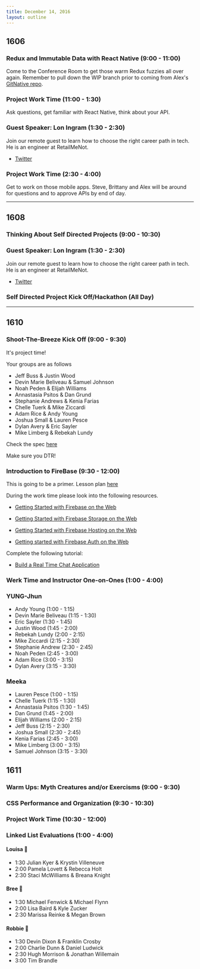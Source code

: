 ```yaml
---
title: December 14, 2016
layout: outline
---
```


## 1606

### Redux and Immutable Data with React Native (9:00 - 11:00)

Come to the Conference Room to get those warm Redux fuzzies all over again. Remember to pull down the WIP branch prior to coming from Alex's [GitNative repo](https://github.com/Alex-Tideman/GitNative/tree/WIP).

### Project Work Time (11:00 - 1:30)

Ask questions, get familiar with React Native, think about your API.

### Guest Speaker: Lon Ingram (1:30 - 2:30)

Join our remote guest to learn how to choose the right career path in tech. He is an engineer at RetailMeNot.

- [Twitter](http://twitter.com/lawnsea)

### Project Work Time (2:30 - 4:00)

Get to work on those mobile apps. Steve, Brittany and Alex will be around for questions and to approve APIs by end of day.

***

## 1608

### Thinking About Self Directed Projects (9:00 - 10:30)

### Guest Speaker: Lon Ingram (1:30 - 2:30)

Join our remote guest to learn how to choose the right career path in tech. He is an engineer at RetailMeNot.

- [Twitter](http://twitter.com/lawnsea)

### Self Directed Project Kick Off/Hackathon (All Day)


***

## 1610

### Shoot-The-Breeze Kick Off (9:00 - 9:30)

It's project time!

Your groups are as follows

* Jeff Buss & Justin Wood
* Devin Marie Beliveau & Samuel Johnson
* Noah Peden & Elijah Williams
* Annastasia Psitos & Dan Grund
* Stephanie Andrews & Kenia Farias
* Chelle Tuerk & Mike Ziccardi
* Adam Rice & Andy Young
* Joshua Small & Lauren Pesce
* Dylan Avery & Eric Sayler
* Mike Limberg & Rebekah Lundy

Check the spec [here](http://frontend.turing.io/projects/shoot-the-breeze.html)

Make sure you DTR!

### Introduction to FireBase (9:30 - 12:00)

This is going to be a primer. Lesson plan
[here](http://frontend.turing.io/lessons/firebase-primer.html)

During the work time please look into the following resources.

- [Getting Started with Firebase on the Web](https://www.youtube.com/watch?v=k1D0_wFlXgo)

- [Getting Started with Firebase Storage on the Web](https://www.youtube.com/watch?v=SpxHVrpfGgU&index=13&list=PLl-K7zZEsYLnJVX_0zbKytptZGugPIbJR)

- [Getting Started with Firebase Hosting on the Web](https://www.youtube.com/watch?v=meofoNuK3vo&list=PLl-K7zZEsYLmnJ_FpMOZgyg6XcIGBu2OX&index=11)

- [Getting started with Firebase Auth on the Web](https://www.youtube.com/watch?v=-OKrloDzGpU&list=PLl-K7zZEsYLmnJ_FpMOZgyg6XcIGBu2OX&index=8)

Complete the following tutorial:

- [Build a Real Time Chat Application](https://codelabs.developers.google.com/codelabs/firebase-web/index.html?index=..%2F..%2Findex#0)

### Werk Time and Instructor One-on-Ones (1:00 - 4:00)

### YUNG-Jhun

* Andy Young (1:00 - 1:15)
* Devin Marie Beliveau (1:15 - 1:30)
* Eric Sayler (1:30 - 1:45)
* Justin Wood (1:45 - 2:00)
* Rebekah Lundy (2:00 - 2:15)
* Mike Ziccardi (2:15 - 2:30)
* Stephanie Andrew (2:30 - 2:45)
* Noah Peden (2:45  - 3:00)
* Adam Rice (3:00 - 3:15)
* Dylan Avery (3:15 - 3:30)

### Meeka

* Lauren Pesce (1:00 - 1:15)
* Chelle Tuerk (1:15 - 1:30)
* Annastasia Psitos (1:30 - 1:45)
* Dan Grund (1:45 - 2:00)
* Elijah Williams (2:00 - 2:15)
* Jeff Buss (2:15 - 2:30)
* Joshua Small (2:30 - 2:45)
* Kenia Farias (2:45  - 3:00)
* Mike Limberg (3:00 - 3:15)
* Samuel Johnson (3:15 - 3:30)

## 1611

### Warm Ups: Myth Creatures and/or Exercisms (9:00 - 9:30)

### CSS Performance and Organization (9:30 - 10:30)

### Project Work Time (10:30 - 12:00)

### Linked List Evaluations (1:00 - 4:00)

#### Louisa :see_no_evil:

* 1:30 Julian Kyer & Krystin Villeneuve
* 2:00 Pamela Lovett & Rebecca Holt
* 2:30 Staci McWilliams & Breana Knight

#### Bree :hear_no_evil:

* 1:30 Michael Fenwick & Michael Flynn
* 2:00 Lisa Baird & Kyle Zucker
* 2:30 Marissa Reinke & Megan Brown

#### Robbie :speak_no_evil:

* 1:30 Devin Dixon & Franklin Crosby
* 2:00 Charlie Dunn & Daniel Ludwick
* 2:30 Hugh Morrison & Jonathan Willemain
* 3:00 Tim Brandle
